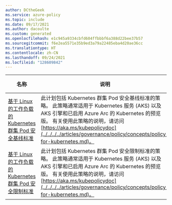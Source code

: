 ```yaml
---
author: DCtheGeek
ms.service: azure-policy
ms.topic: include
ms.date: 09/17/2021
ms.author: dacoulte
ms.custom: generated
ms.openlocfilehash: e1c945a9334cbfd604ffbbbf6a388d22bee37b57
ms.sourcegitcommit: f6e2ea5571e35b9ed3a79a22485eba4d20ae36cc
ms.translationtype: HT
ms.contentlocale: zh-CN
ms.lasthandoff: 09/24/2021
ms.locfileid: "128609842"
---
```

|名称 |说明 |策略 |版本 |
|---|---|---|---|
|[基于 Linux 的工作负载的 Kubernetes 群集 Pod 安全基线标准](https://github.com/Azure/azure-policy/blob/master/built-in-policies/policySetDefinitions/Kubernetes/Kubernetes_PSPBaselineStandard.json) |此计划包括 Kubernetes 群集 Pod 安全基线标准的策略。 此策略通常适用于 Kubernetes 服务 (AKS) 以及 AKS 引擎和已启用 Azure Arc 的 Kubernetes 的预览版。 有关使用此策略的说明，请访问 [https://aka.ms/kubepolicydoc](../../../../articles/governance/policy/concepts/policy-for-kubernetes.md)。 |5 |1.1.1 |
|[基于 Linux 的工作负载的 Kubernetes 群集 Pod 安全限制标准](https://github.com/Azure/azure-policy/blob/master/built-in-policies/policySetDefinitions/Kubernetes/Kubernetes_PSPRestrictedStandard.json) |此计划包括 Kubernetes 群集 Pod 安全限制标准的策略。 此策略通常适用于 Kubernetes 服务 (AKS) 以及 AKS 引擎和已启用 Azure Arc 的 Kubernetes 的预览版。 有关使用此策略的说明，请访问 [https://aka.ms/kubepolicydoc](../../../../articles/governance/policy/concepts/policy-for-kubernetes.md)。 |8 |2.1.1 |